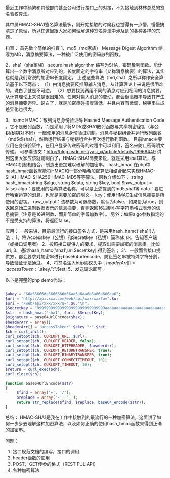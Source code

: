 最近工作中频繁和其他部门甚至公司进行接口上的对接，不免接触到林林总总的签名验权算法。

其中属HMAC-SHA1签名算法最多，刚开始接触的时候我也觉得有一点懵，慢慢搞清楚了原理，所以在这里跟大家如何理解这种签名算法中涉及到的各种各样的东西。

扫盲：
首先做个简单的扫盲
1、md5（md家族）
Message Digest Algorithm 缩写为MD，消息摘要算法，一种被广泛使用的密码散列函数。

2、sha1（sha家族）
secure hash algorithm 缩写为SHA，密码散列函数。能计算出一个数字消息所对应到的，长度固定的字符串（又称消息摘要）的算法，其实也就是我们常说的加密串长度固定。
上述这些算法（md,sha）之所以称作安全算法基于以下两点：
（1）由消息摘要反推原输入消息，从计算理论上来说是很困难的。说白了就是不可逆。
（2）想要找到两组不同的消息对应到相同的消息摘要，从计算理论上来说是很困难的。任何对输入消息的变动，都会很高概率导致其产生的消息摘要迥异。说白了，就是加密串碰撞度较低，并且内容有微调，秘钥串生成差异化也很大。

3、hamc
HMAC：散列消息身份验证码 Hashed Message Authentication Code 。它不是散列函数，而是采用了将MD5或SHA1散列函数与共享机密秘钥（与公钥/秘钥对不同）一起使用的消息身份验证机制。消息与秘钥组合并运行散列函数（md5或sha1），然后运行结果与秘钥组合并再次运行散列函数。
目前hmac主要应用在身份验证中，在用户登录传递密码的过程中可以利用，签名来防止密码明文传递。
可参看该文：http://blog.csdn.net/yasi_xi/article/details/19968449
讲到这里大家应该就能明白了，HMAC-SHA1简要来说，就是采用sha1算法，与HMAC机制相结合，制造出更加难以破解的加密串。
hash_hmac
在php中hash_hmac函数就能将HMAC和一部分哈希加密算法相结合起来实现HMAC-SHA1  HMAC-SHA256 HMAC-MD5等等算法。函数介绍如下：
string hash_hmac(string $algo, string $data, string $key, bool $raw_output = false)
algo：要使用的哈希算法名称，可以是上述提到的md5,sha1等
data：要进行哈希运算的消息，也就是需要加密的明文。
key：使用HMAC生成信息摘要是所使用的密钥。
raw_output：该参数为可选参数，默认为false，如果设为true，则返回原始二进制数据表示的信息摘要，否则返回16进制小写字符串格式表示的信息摘要（注意是16进制数，而非简单的字母加数字）。
另外：如果algo参数指定的不是受支持的算法，将返回false。

应用：
一般来讲，目前最流行的接口签名方式，是采用hash_hamc('sha1')方法；
1、将 Accesskey（公钥）和Secretkey（私钥）简称ak,sk，告知客户端（或接口调用者）
2、按照接口提供方的要求，提取出需要加密的消息串。比如uri;
3、通过hash_hamc('sha1',uri,Secretkey);得到签名；
3'、一般而言接口提供方，都会要求对加密串进行base64urlencode，防止签名串被特殊字符分割，导致验证无法通过。
4、将签名注入http协议头中；$headerArr[] = 'accessToken:'.$akey.":".$ret;
5、发送请求即可。

以下是完整的php demo代码：

```php

$akey = "66a66666da6666666d66aa6a6aa6a6a66a666aa6";
$url = "http://api.xxx.com/web/api/xxx/xxx?u=".$u;
$uri = "/web/api/xxx/xxx?u=".$u."\n";
$SecretKey = '999999999999999999999999999999aaaaaaaaaaaaaaaaaaaaaaaaaaaaaaaaaaa';
$str  = hash_hmac("sha1", $uri, $SecretKey);
$signature = base64UrlEncode($hex);
$headerArr = array();
$headerArr[] = 'accessToken:'.$akey.":".$ret;
$ch = curl_init();
curl_setopt($ch, CURLOPT_URL, $url);
curl_setopt($ch, CURLOPT_HEADER, false);
curl_setopt($ch, CURLOPT_HTTPHEADER, $headerArr);
curl_setopt($ch, CURLOPT_RETURNTRANSFER, true);
curl_setopt($ch, CURLOPT_BINARYTRANSFER, true);
curl_setopt($ch, CURLOPT_CONNECTTIMEOUT, 10);
curl_setopt($ch, CURLOPT_TIMEOUT, 10);
$return = curl_exec($ch);
curl_close($ch);
 
function base64UrlEncode($str)
{
     $find = array('+', '/');
     $replace = array('-', '_');
     return str_replace($find, $replace, base64_encode($str));
}
```

总结：
HMAC-SHA1是我在工作中接触到的最流行的一种加密算法，这里讲了如何一步步去理解这种加密算法，以及如何正确的使用hash_hmac函数来得到正确的加密串。



问题：

1. 接口规范文档的编写，接口的调用
2. header函数的使用
3. POST、GET传参的格式（REST FUL API）
4. 各种加密算法